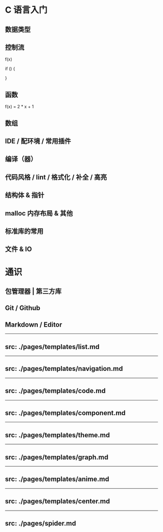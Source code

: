 # C 语言入门

<!-- class 1 -->

## 数据类型

## 控制流

f(x)

if () {

}
## 函数

f(x) = 2 * x + 1



## 数组


## IDE / 配环境 / 常用插件
## 编译（器）
## 代码风格 / lint / 格式化 / 补全 / 高亮

<!-- class 2 -->

## 结构体 & 指针

## malloc 内存布局 & 其他

## 标准库的常用

## 文件 & IO

<!-- 其他 -->

# 通识


## 包管理器 | 第三方库



## Git / Github

## Markdown / Editor



---
src: ./pages/templates/list.md
---

---
src: ./pages/templates/navigation.md
---

---
src: ./pages/templates/code.md
---

---
src: ./pages/templates/component.md
---

---
src: ./pages/templates/theme.md
---

---
src: ./pages/templates/graph.md
---

---
src: ./pages/templates/anime.md
---

---
src: ./pages/templates/center.md
---


---
src: ./pages/spider.md
---
